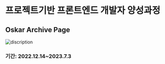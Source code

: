 <h1>프로젝트기반 프론트엔드 개발자 양성과정</h1>
<h2>Oskar Archive Page</h2>
<img src="https://media.istockphoto.com/id/896355000/vector/office-paper-document-and-file-folders.jpg?b=1&s=612x612&w=0&k=20&c=p_l8N_X00D67NJF2VjBVDq9ug1A-kLsjM9xRDeVqVaM=" alt="discription">
<h3>기간: 2022.12.14~2023.7.3</h3>
